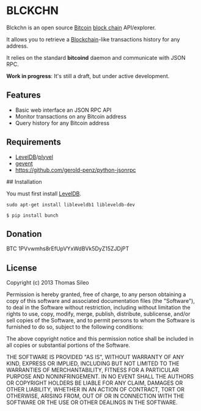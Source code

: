 # BLCKCHN

Blckchn is an open source [Bitcoin](http://bitcoin.org/en/) [block chain](https://en.bitcoin.it/wiki/Block_chain) API/explorer.

It allows you to retrieve a [Blockchain](http://blockchain.info/)-like transactions history for any address.

It relies on the standard **bitcoind** daemon and communicate with JSON RPC.

**Work in progress**: It's still a draft, but under active development.

## Features

- Basic web interface an JSON RPC API
- Monitor transactions on any Bitcoin address
- Query history for any Bitcoin address

## Requirements

- [LevelDB](https://code.google.com/p/leveldb/)/[plyvel](https://github.com/wbolster/plyvel)
- [gevent](http://www.gevent.org/)
- https://github.com/gerold-penz/python-jsonrpc

## Installation

You must first install [LevelDB](https://code.google.com/p/leveldb/).

```console
sudo apt-get install libleveldb1 libleveldb-dev
```

```console
$ pip install bunch
```

## Donation

BTC 1PVvwmhs8rEfUpVYxWdBVk5DyZ15ZJDjPT


## License

Copyright (c) 2013 Thomas Sileo

Permission is hereby granted, free of charge, to any person obtaining a copy of this software and associated documentation files (the "Software"), to deal in the Software without restriction, including without limitation the rights to use, copy, modify, merge, publish, distribute, sublicense, and/or sell copies of the Software, and to permit persons to whom the Software is furnished to do so, subject to the following conditions:

The above copyright notice and this permission notice shall be included in all copies or substantial portions of the Software.

THE SOFTWARE IS PROVIDED "AS IS", WITHOUT WARRANTY OF ANY KIND, EXPRESS OR IMPLIED, INCLUDING BUT NOT LIMITED TO THE WARRANTIES OF MERCHANTABILITY, FITNESS FOR A PARTICULAR PURPOSE AND NONINFRINGEMENT. IN NO EVENT SHALL THE AUTHORS OR COPYRIGHT HOLDERS BE LIABLE FOR ANY CLAIM, DAMAGES OR OTHER LIABILITY, WHETHER IN AN ACTION OF CONTRACT, TORT OR OTHERWISE, ARISING FROM, OUT OF OR IN CONNECTION WITH THE SOFTWARE OR THE USE OR OTHER DEALINGS IN THE SOFTWARE.

